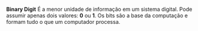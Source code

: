 **Binary Digit**
É a menor unidade de informação em um sistema digital. Pode assumir apenas dois valores: **0** ou **1**. Os bits são a base da computação e formam tudo o que um computador processa.